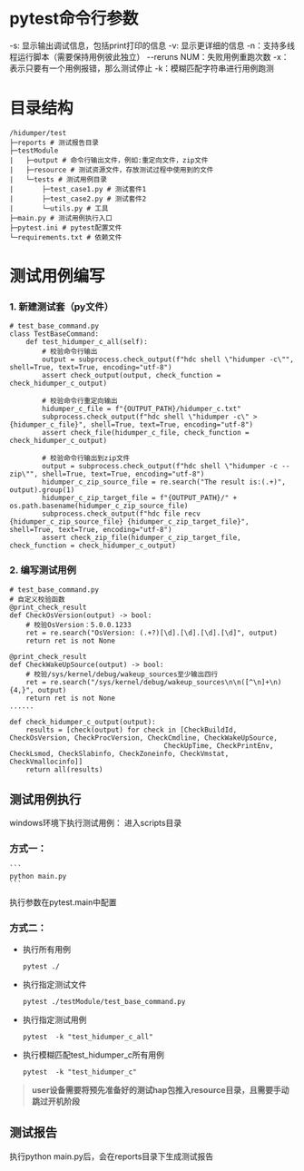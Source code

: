 # pytest命令行参数
-s: 显示输出调试信息，包括print打印的信息
-v: 显示更详细的信息
-n：支持多线程运行脚本（需要保持用例彼此独立）
--reruns NUM：失败用例重跑次数
-x：表示只要有一个用例报错，那么测试停止
-k：模糊匹配字符串进行用例跑测

# 目录结构
```
/hidumper/test
├─reports # 测试报告目录
├─testModule
|   ├─output # 命令行输出文件，例如:重定向文件，zip文件
|   ├─resource # 测试资源文件，存放测试过程中使用到的文件
|   └─tests # 测试用例目录
|       ├─test_case1.py # 测试套件1
|       ├─test_case2.py # 测试套件2
|       └─utils.py # 工具
├─main.py # 测试用例执行入口
├─pytest.ini # pytest配置文件
└─requirements.txt # 依赖文件
```

# 测试用例编写
### 1. 新建测试套（py文件）
```
# test_base_command.py
class TestBaseCommand:
    def test_hidumper_c_all(self):
        # 校验命令行输出
        output = subprocess.check_output(f"hdc shell \"hidumper -c\"", shell=True, text=True, encoding="utf-8")
        assert check_output(output, check_function = check_hidumper_c_output)

        # 校验命令行重定向输出
        hidumper_c_file = f"{OUTPUT_PATH}/hidumper_c.txt"
        subprocess.check_output(f"hdc shell \"hidumper -c\" > {hidumper_c_file}", shell=True, text=True, encoding="utf-8")
        assert check_file(hidumper_c_file, check_function = check_hidumper_c_output)

        # 校验命令行输出到zip文件
        output = subprocess.check_output(f"hdc shell \"hidumper -c --zip\"", shell=True, text=True, encoding="utf-8")
        hidumper_c_zip_source_file = re.search("The result is:(.+)", output).group(1)
        hidumper_c_zip_target_file = f"{OUTPUT_PATH}/" + os.path.basename(hidumper_c_zip_source_file)
        subprocess.check_output(f"hdc file recv {hidumper_c_zip_source_file} {hidumper_c_zip_target_file}", shell=True, text=True, encoding="utf-8")
        assert check_zip_file(hidumper_c_zip_target_file, check_function = check_hidumper_c_output)
```
### 2. 编写测试用例
```
# test_base_command.py
# 自定义校验函数
@print_check_result
def CheckOsVersion(output) -> bool:
    # 校验OsVersion：5.0.0.1233
    ret = re.search("OsVersion: (.+?)[\d].[\d].[\d].[\d]", output)
    return ret is not None

@print_check_result
def CheckWakeUpSource(output) -> bool:
    # 校验/sys/kernel/debug/wakeup_sources至少输出四行
    ret = re.search("/sys/kernel/debug/wakeup_sources\n\n([^\n]+\n){4,}", output)
    return ret is not None
......

def check_hidumper_c_output(output):
    results = [check(output) for check in [CheckBuildId, CheckOsVersion, CheckProcVersion, CheckCmdline, CheckWakeUpSource, 
                                      CheckUpTime, CheckPrintEnv, CheckLsmod, CheckSlabinfo, CheckZoneinfo, CheckVmstat, CheckVmallocinfo]]
    return all(results)
```

## 测试用例执行
windows环境下执行测试用例：
进入scripts目录
### 方式一：

    ```
    python main.py
    ```
执行参数在pytest.main中配置

### 方式二：
- 执行所有用例
    ```
    pytest ./
    ```
- 执行指定测试文件
    ```
    pytest ./testModule/test_base_command.py
    ```
- 执行指定测试用例
    ```
    pytest  -k "test_hidumper_c_all"
    ```
- 执行模糊匹配test_hidumper_c所有用例
    ```
    pytest  -k "test_hidumper_c"
    ```
    
> **user设备需要将预先准备好的测试hap包推入resource目录，且需要手动跳过开机阶段**

## 测试报告
执行python main.py后，会在reports目录下生成测试报告
